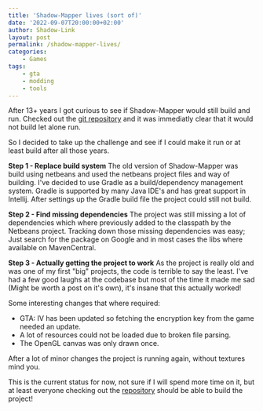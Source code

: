 ```yaml
---
title: 'Shadow-Mapper lives (sort of)'
date: '2022-09-07T20:00:00+02:00'
author: Shadow-Link
layout: post
permalink: /shadow-mapper-lives/
categories:
    - Games
tags:
    - gta
    - modding
    - tools
---
```


After 13+ years I got curious to see if Shadow-Mapper would still build and run.
Checked out the [git repository](https://github.com/ShadwLink/Shadow-Mapper) and it was immediatly clear that it would not build let alone run.

So I decided to take up the challenge and see if I could make it run or at least build after all those years.

**Step 1 - Replace build system**
The old version of Shadow-Mapper was build using netbeans and used the netbeans project files and way of building.
I've decided to use Gradle as a build/dependency management system. Gradle is supported by many Java IDE's and has great support in Intellij.
After settings up the Gradle build file the project could still not build.

**Step 2 - Find missing dependencies**
The project was still missing a lot of dependencies which where previously added to the classpath by the Netbeans project.
Tracking down those missing dependencies was easy; Just search for the package on Google and in most cases the libs where available on MavenCentral.

**Step 3 - Actually getting the project to work**
As the project is really old and was one of my first "big" projects, the code is terrible to say the least.
I've had a few good laughs at the codebase but most of the time it made me sad (Might be worth a post on it's own), it's insane that this actually worked!

Some interesting changes that where required:
- GTA: IV has been updated so fetching the encryption key from the game needed an update.
- A lot of resources could not be loaded due to broken file parsing.
- The OpenGL canvas was only drawn once.

After a lot of minor changes the project is running again, without textures mind you.

This is the current status for now, not sure if I will spend more time on it, but at least everyone checking out the [repository](https://github.com/ShadwLink/Shadow-Mapper) should be able to build the project!